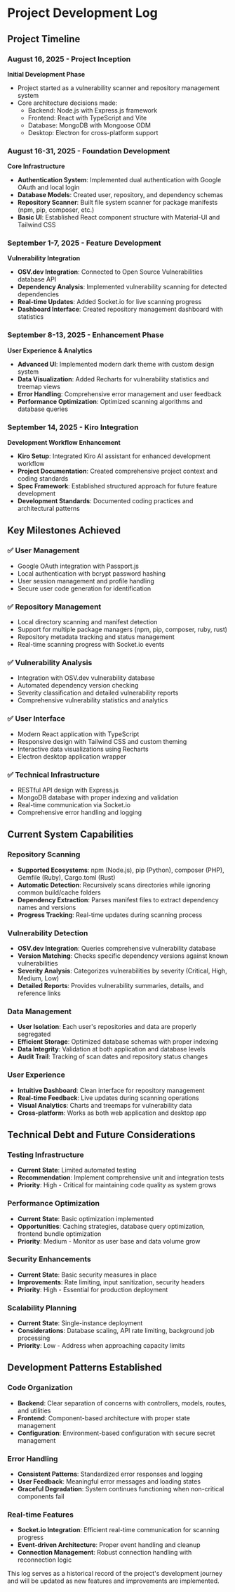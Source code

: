 # Project Development Log

## Project Timeline

### August 16, 2025 - Project Inception
**Initial Development Phase**

- Project started as a vulnerability scanner and repository management system
- Core architecture decisions made:
  - Backend: Node.js with Express.js framework
  - Frontend: React with TypeScript and Vite
  - Database: MongoDB with Mongoose ODM
  - Desktop: Electron for cross-platform support

### August 16-31, 2025 - Foundation Development
**Core Infrastructure**

- **Authentication System**: Implemented dual authentication with Google OAuth and local login
- **Database Models**: Created user, repository, and dependency schemas
- **Repository Scanner**: Built file system scanner for package manifests (npm, pip, composer, etc.)
- **Basic UI**: Established React component structure with Material-UI and Tailwind CSS

### September 1-7, 2025 - Feature Development
**Vulnerability Integration**

- **OSV.dev Integration**: Connected to Open Source Vulnerabilities database API
- **Dependency Analysis**: Implemented vulnerability scanning for detected dependencies
- **Real-time Updates**: Added Socket.io for live scanning progress
- **Dashboard Interface**: Created repository management dashboard with statistics

### September 8-13, 2025 - Enhancement Phase
**User Experience & Analytics**

- **Advanced UI**: Implemented modern dark theme with custom design system
- **Data Visualization**: Added Recharts for vulnerability statistics and treemap views
- **Error Handling**: Comprehensive error management and user feedback
- **Performance Optimization**: Optimized scanning algorithms and database queries

### September 14, 2025 - Kiro Integration
**Development Workflow Enhancement**

- **Kiro Setup**: Integrated Kiro AI assistant for enhanced development workflow
- **Project Documentation**: Created comprehensive project context and coding standards
- **Spec Framework**: Established structured approach for future feature development
- **Development Standards**: Documented coding practices and architectural patterns

## Key Milestones Achieved

### ✅ User Management
- Google OAuth integration with Passport.js
- Local authentication with bcrypt password hashing
- User session management and profile handling
- Secure user code generation for identification

### ✅ Repository Management  
- Local directory scanning and manifest detection
- Support for multiple package managers (npm, pip, composer, ruby, rust)
- Repository metadata tracking and status management
- Real-time scanning progress with Socket.io events

### ✅ Vulnerability Analysis
- Integration with OSV.dev vulnerability database
- Automated dependency version checking
- Severity classification and detailed vulnerability reports
- Comprehensive vulnerability statistics and analytics

### ✅ User Interface
- Modern React application with TypeScript
- Responsive design with Tailwind CSS and custom theming
- Interactive data visualizations using Recharts
- Electron desktop application wrapper

### ✅ Technical Infrastructure
- RESTful API design with Express.js
- MongoDB database with proper indexing and validation
- Real-time communication via Socket.io
- Comprehensive error handling and logging

## Current System Capabilities

### Repository Scanning
- **Supported Ecosystems**: npm (Node.js), pip (Python), composer (PHP), Gemfile (Ruby), Cargo.toml (Rust)
- **Automatic Detection**: Recursively scans directories while ignoring common build/cache folders
- **Dependency Extraction**: Parses manifest files to extract dependency names and versions
- **Progress Tracking**: Real-time updates during scanning process

### Vulnerability Detection
- **OSV.dev Integration**: Queries comprehensive vulnerability database
- **Version Matching**: Checks specific dependency versions against known vulnerabilities
- **Severity Analysis**: Categorizes vulnerabilities by severity (Critical, High, Medium, Low)
- **Detailed Reports**: Provides vulnerability summaries, details, and reference links

### Data Management
- **User Isolation**: Each user's repositories and data are properly segregated
- **Efficient Storage**: Optimized database schemas with proper indexing
- **Data Integrity**: Validation at both application and database levels
- **Audit Trail**: Tracking of scan dates and repository status changes

### User Experience
- **Intuitive Dashboard**: Clean interface for repository management
- **Real-time Feedback**: Live updates during scanning operations
- **Visual Analytics**: Charts and treemaps for vulnerability data
- **Cross-platform**: Works as both web application and desktop app

## Technical Debt and Future Considerations

### Testing Infrastructure
- **Current State**: Limited automated testing
- **Recommendation**: Implement comprehensive unit and integration tests
- **Priority**: High - Critical for maintaining code quality as system grows

### Performance Optimization
- **Current State**: Basic optimization implemented
- **Opportunities**: Caching strategies, database query optimization, frontend bundle optimization
- **Priority**: Medium - Monitor as user base and data volume grow

### Security Enhancements
- **Current State**: Basic security measures in place
- **Improvements**: Rate limiting, input sanitization, security headers
- **Priority**: High - Essential for production deployment

### Scalability Planning
- **Current State**: Single-instance deployment
- **Considerations**: Database scaling, API rate limiting, background job processing
- **Priority**: Low - Address when approaching capacity limits

## Development Patterns Established

### Code Organization
- **Backend**: Clear separation of concerns with controllers, models, routes, and utilities
- **Frontend**: Component-based architecture with proper state management
- **Configuration**: Environment-based configuration with secure secret management

### Error Handling
- **Consistent Patterns**: Standardized error responses and logging
- **User Feedback**: Meaningful error messages and loading states
- **Graceful Degradation**: System continues functioning when non-critical components fail

### Real-time Features
- **Socket.io Integration**: Efficient real-time communication for scanning progress
- **Event-driven Architecture**: Proper event handling and cleanup
- **Connection Management**: Robust connection handling with reconnection logic

This log serves as a historical record of the project's development journey and will be updated as new features and improvements are implemented.